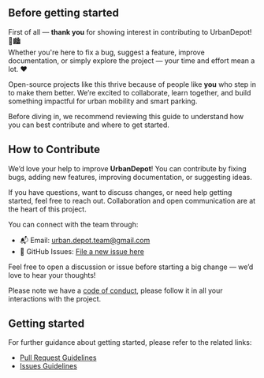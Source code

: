 ## Before getting started

> 
First of all — **thank you** for showing interest in contributing to UrbanDepot! 🚗🏙️  
Whether you're here to fix a bug, suggest a feature, improve documentation, or simply explore the project — your time and effort mean a lot. ❤️

Open-source projects like this thrive because of people like **you** who step in to make them better. We’re excited to collaborate, learn together, and build something impactful for urban mobility and smart parking.

Before diving in, we recommend reviewing this guide to understand how you can best contribute and where to get started.
## How to Contribute

We’d love your help to improve **UrbanDepot**! You can contribute by fixing bugs, adding new features, improving documentation, or suggesting ideas.

If you have questions, want to discuss changes, or need help getting started, feel free to reach out. Collaboration and open communication are at the heart of this project.

You can connect with the team through:

- 📬 Email: urban.depot.team@gmail.com
- 📨 GitHub Issues: [File a new issue here](https://github.com/BIXBY936/UrbanDepot/issues)

Feel free to open a discussion or issue before starting a big change — we’d love to hear your thoughts!

Please note we have a [code of conduct](#code-of-conduct), please follow it in all your interactions with the project.

## Getting started

For further guidance about getting started, please refer to the related links:

* [Pull Request Guidelines](PULL_REQUEST_TEMPLATE.md)
* [Issues Guidelines](ISSUE_TEMPLATE.md)
